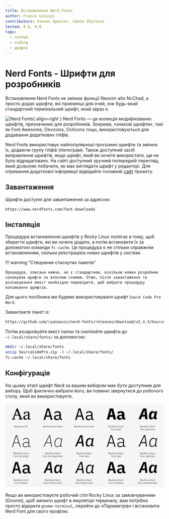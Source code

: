 ```yaml
---
title: Встановлення Nerd Fonts
author: Franco Colussi
contributors: Steven Spencer, Ganna Zhyrnova
tested: 8.6, 9.0
tags:
  - nvchad
  - coding
  - шрифти
---
```


# Nerd Fonts - Шрифти для розробників

Встановлення Nerd Fonts не змінює функції Neovim або NvChad, а просто додає шрифти, які приємніші для очей, ніж будь-який стандартний термінальний шрифт, який зараз є.

![Nerd Fonts](images/nerd_fonts_site_small.png){ align=right } Nerd Fonts — це колекція модифікованих шрифтів, призначених для розробників. Зокрема, «знакові шрифти», такі як Font Awesome, Devicons, Octicons тощо, використовуються для додавання додаткових гліфів.

Nerd Fonts використовує найпопулярніші програмні шрифти та змінює їх, додаючи групу гліфів (піктограм). Також доступний засіб виправлення шрифтів, якщо шрифт, який ви хочете використати, ще не було відредаговано. На сайті доступний зручний попередній перегляд, який дозволяє побачити, як має виглядати шрифт у редакторі. Для отримання додаткової інформації відвідайте головний [сайт](https://www.nerdfonts.com/) проекту.

## Завантаження

Шрифти доступні для завантаження за адресою:

```text
https://www.nerdfonts.com/font-downloads
```

## Інсталяція

Процедура встановлення шрифтів у Rocky Linux полягає в тому, щоб зберегти шрифти, які ви хочете додати, а потім встановити їх за допомогою команди `fc-cache`. Ця процедура є не стільки справжнім встановленням, скільки реєстрацією нових шрифтів у системі.

!!! warning "Створення стиснутих пакетів"

    Процедура, описана нижче, не є стандартною, оскільки кожен розробник запакував шрифти за власною схемою. Отже, після завантаження та розпакування вміст необхідно перевірити, щоб вибрати процедуру копіювання шрифтів.

Для цього посібника ми будемо використовувати шрифт `Sauce Code Pro Nerd`.

Завантажте пакет із:

```bash
https://github.com/ryanoasis/nerd-fonts/releases/download/v2.3.3/SourceCodePro.zip
```

Потім розархівуйте вміст папки та скопіюйте шрифти до `~/.local/share/fonts/` за допомогою:

```bash
mkdir ~/.local/share/fonts
unzip SourceCodePro.zip -d ~/.local/share/fonts/
fc-cache ~/.local/share/fonts
```

## Конфігурація

На цьому етапі шрифт Nerd за вашим вибором має бути доступним для вибору. Щоб фактично вибрати його, ви повинні звернутися до робочого столу, який ви використовуєте.

![Менеджер шрифтів](images/font_nerd_view.png)

Якщо ви використовуєте робочий стіл Rocky Linux за замовчуванням (Gnome), щоб змінити шрифт в емуляторі терміналу, вам потрібно просто відкрити `gnome-terminal`, перейти до «Параметрів» і встановити Nerd Font для свого профілю.

